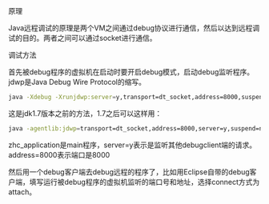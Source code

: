 原理

Java远程调试的原理是两个VM之间通过debug协议进行通信，然后以达到远程调试的目的。两者之间可以通过socket进行通信。

调试方法

首先被debug程序的虚拟机在启动时要开启debug模式，启动debug监听程序。jdwp是Java Debug Wire Protocol的缩写。


```bash
java -Xdebug -Xrunjdwp:server=y,transport=dt_socket,address=8000,suspend=n zhc_application
```

这是jdk1.7版本之前的方法，1.7之后可以这样用：


```bash
java -agentlib:jdwp=transport=dt_socket,address=8000,server=y,suspend=n zhc_application
```

zhc_application是main程序，server=y表示是监听其他debugclient端的请求。address=8000表示端口是8000

然后用一个debug客户端去debug远程的程序了，比如用Eclipse自带的debug客户端，填写运行被debug程序的虚拟机监听的端口号和地址，选择connect方式为attach。